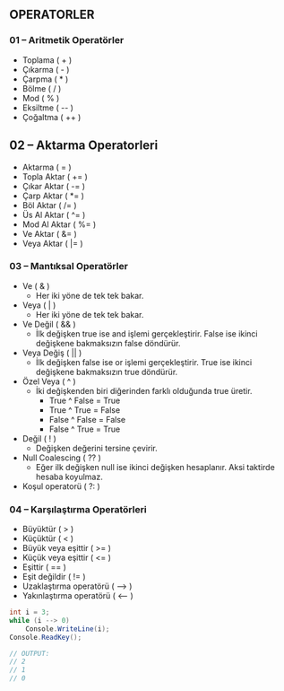 ## OPERATORLER

### 01 – Aritmetik Operatörler
- Toplama ( + )
- Çıkarma ( - )
- Çarpma ( * )
- Bölme ( / )
- Mod ( % )
- Eksiltme ( -- )
- Çoğaltma ( ++ )

## 02 – Aktarma Operatorleri
- Aktarma ( = )
- Topla Aktar ( += )
- Çıkar Aktar ( -= )
- Çarp Aktar ( *= )
- Böl Aktar ( /= )
- Üs Al Aktar ( ^= )
- Mod Al Aktar ( %= )
- Ve Aktar ( &= )
- Veya Aktar ( |= )

### 03 – Mantıksal Operatörler
- Ve ( & ) 
    - Her iki yöne de tek tek bakar. 
- Veya ( | )
    - Her iki yöne de tek tek bakar.
- Ve Değil ( && )
    - İlk değişken true ise and işlemi gerçekleştirir. False ise ikinci değişkene bakmaksızın false döndürür.
- Veya Değiş ( || )
    - İlk değişken false ise or işlemi gerçekleştirir. True ise ikinci değişkene bakmaksızın true döndürür. 
- Özel Veya ( ^ )
    - İki değişkenden biri diğerinden farklı olduğunda true üretir.
        - True ^ False = True
        - True ^ True = False
        - False ^ False = False
        - False ^ True = True
- Değil ( ! )
    - Değişken değerini tersine çevirir.
- Null Coalescing ( ?? )
    - Eğer ilk değişken null ise ikinci değişken hesaplanır. Aksi taktirde hesaba koyulmaz.
- Koşul operatorü ( ?: )

### 04 – Karşılaştırma Operatörleri
- Büyüktür ( > )
- Küçüktür ( < )
- Büyük veya eşittir ( >= )
- Küçük veya eşittir ( <= )
- Eşittir ( == )
- Eşit değildir ( != )
- Uzaklaştırma operatörü ( --> )
- Yakınlaştırma operatörü ( <-- ) 

```cs
int i = 3;
while (i --> 0)
    Console.WriteLine(i);
Console.ReadKey();

// OUTPUT:
// 2
// 1
// 0
```